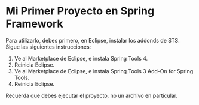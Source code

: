 # Mi Primer Proyecto en Spring Framework

Para utilizarlo, debes primero, en Eclipse, instalar los addonds de STS. Sigue las siguientes instrucciones:

1. Ve al Marketplace de Eclipse, e instala Spring Tools 4.
2. Reinicia Eclipse.
3. Ve al Marketplace de Eclipse, e instala Spring Tools 3 Add-On for Spring Tools.
4. Reinicia Eclipse.

Recuerda que debes ejecutar el proyecto, no un archivo en particular.
